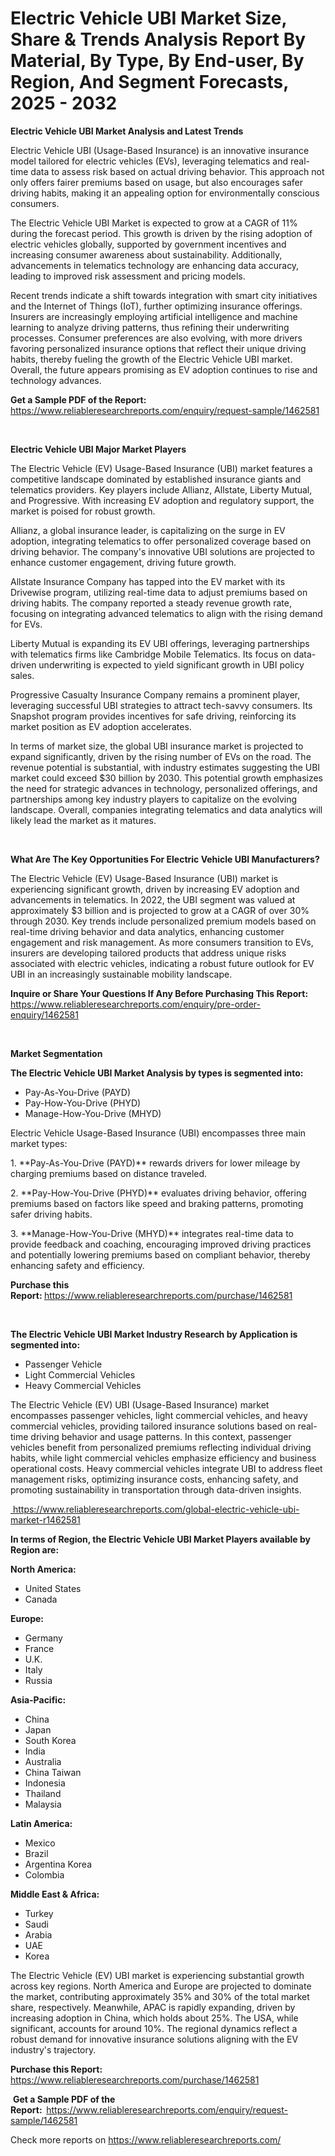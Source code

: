 <p><h1>Electric Vehicle UBI Market Size, Share & Trends Analysis Report By Material, By Type, By End-user, By Region, And Segment Forecasts, 2025 - 2032</h1></p><p><strong>Electric Vehicle UBI Market Analysis and Latest Trends</strong></p>
<p><p>Electric Vehicle UBI (Usage-Based Insurance) is an innovative insurance model tailored for electric vehicles (EVs), leveraging telematics and real-time data to assess risk based on actual driving behavior. This approach not only offers fairer premiums based on usage, but also encourages safer driving habits, making it an appealing option for environmentally conscious consumers.</p><p>The Electric Vehicle UBI Market is expected to grow at a CAGR of 11% during the forecast period. This growth is driven by the rising adoption of electric vehicles globally, supported by government incentives and increasing consumer awareness about sustainability. Additionally, advancements in telematics technology are enhancing data accuracy, leading to improved risk assessment and pricing models.</p><p>Recent trends indicate a shift towards integration with smart city initiatives and the Internet of Things (IoT), further optimizing insurance offerings. Insurers are increasingly employing artificial intelligence and machine learning to analyze driving patterns, thus refining their underwriting processes. Consumer preferences are also evolving, with more drivers favoring personalized insurance options that reflect their unique driving habits, thereby fueling the growth of the Electric Vehicle UBI market. Overall, the future appears promising as EV adoption continues to rise and technology advances.</p></p>
<p><strong>Get a Sample PDF of the Report:&nbsp;</strong> <a href="https://www.reliableresearchreports.com/enquiry/request-sample/1462581?utm_campaign=3364&utm_medium=2&utm_source=Github&utm_content=ia&utm_term=11032025&utm_id=electric-vehicle-ubi">https://www.reliableresearchreports.com/enquiry/request-sample/1462581</a></p>
<p>&nbsp;</p>
<p><strong>Electric Vehicle UBI Major Market Players</strong></p>
<p><p>The Electric Vehicle (EV) Usage-Based Insurance (UBI) market features a competitive landscape dominated by established insurance giants and telematics providers. Key players include Allianz, Allstate, Liberty Mutual, and Progressive. With increasing EV adoption and regulatory support, the market is poised for robust growth.</p><p>Allianz, a global insurance leader, is capitalizing on the surge in EV adoption, integrating telematics to offer personalized coverage based on driving behavior. The company's innovative UBI solutions are projected to enhance customer engagement, driving future growth.</p><p>Allstate Insurance Company has tapped into the EV market with its Drivewise program, utilizing real-time data to adjust premiums based on driving habits. The company reported a steady revenue growth rate, focusing on integrating advanced telematics to align with the rising demand for EVs.</p><p>Liberty Mutual is expanding its EV UBI offerings, leveraging partnerships with telematics firms like Cambridge Mobile Telematics. Its focus on data-driven underwriting is expected to yield significant growth in UBI policy sales.</p><p>Progressive Casualty Insurance Company remains a prominent player, leveraging successful UBI strategies to attract tech-savvy consumers. Its Snapshot program provides incentives for safe driving, reinforcing its market position as EV adoption accelerates.</p><p>In terms of market size, the global UBI insurance market is projected to expand significantly, driven by the rising number of EVs on the road. The revenue potential is substantial, with industry estimates suggesting the UBI market could exceed $30 billion by 2030. This potential growth emphasizes the need for strategic advances in technology, personalized offerings, and partnerships among key industry players to capitalize on the evolving landscape. Overall, companies integrating telematics and data analytics will likely lead the market as it matures.</p></p>
<p>&nbsp;</p>
<p><strong>What Are The Key Opportunities For Electric Vehicle UBI Manufacturers?</strong></p>
<p><p>The Electric Vehicle (EV) Usage-Based Insurance (UBI) market is experiencing significant growth, driven by increasing EV adoption and advancements in telematics. In 2022, the UBI segment was valued at approximately $3 billion and is projected to grow at a CAGR of over 30% through 2030. Key trends include personalized premium models based on real-time driving behavior and data analytics, enhancing customer engagement and risk management. As more consumers transition to EVs, insurers are developing tailored products that address unique risks associated with electric vehicles, indicating a robust future outlook for EV UBI in an increasingly sustainable mobility landscape.</p></p>
<p><strong>Inquire or Share Your Questions If Any Before Purchasing This Report:</strong> <a href="https://www.reliableresearchreports.com/enquiry/pre-order-enquiry/1462581?utm_campaign=3364&utm_medium=2&utm_source=Github&utm_content=ia&utm_term=11032025&utm_id=electric-vehicle-ubi">https://www.reliableresearchreports.com/enquiry/pre-order-enquiry/1462581</a></p>
<p>&nbsp;</p>
<p><strong>Market Segmentation</strong></p>
<p><strong>The Electric Vehicle UBI Market Analysis by types is segmented into:</strong></p>
<p><ul><li>Pay-As-You-Drive (PAYD)</li><li>Pay-How-You-Drive (PHYD)</li><li>Manage-How-You-Drive (MHYD)</li></ul></p>
<p><p>Electric Vehicle Usage-Based Insurance (UBI) encompasses three main market types: </p><p>1. **Pay-As-You-Drive (PAYD)** rewards drivers for lower mileage by charging premiums based on distance traveled. </p><p>2. **Pay-How-You-Drive (PHYD)** evaluates driving behavior, offering premiums based on factors like speed and braking patterns, promoting safer driving habits. </p><p>3. **Manage-How-You-Drive (MHYD)** integrates real-time data to provide feedback and coaching, encouraging improved driving practices and potentially lowering premiums based on compliant behavior, thereby enhancing safety and efficiency.</p></p>
<p><strong>Purchase this Report:&nbsp;</strong><a href="https://www.reliableresearchreports.com/purchase/1462581?utm_campaign=3364&utm_medium=2&utm_source=Github&utm_content=ia&utm_term=11032025&utm_id=electric-vehicle-ubi">https://www.reliableresearchreports.com/purchase/1462581</a></p>
<p>&nbsp;</p>
<p><strong>The Electric Vehicle UBI Market Industry Research by Application is segmented into:</strong></p>
<p><ul><li>Passenger Vehicle</li><li>Light Commercial Vehicles</li><li>Heavy Commercial Vehicles</li></ul></p>
<p><p>The Electric Vehicle (EV) UBI (Usage-Based Insurance) market encompasses passenger vehicles, light commercial vehicles, and heavy commercial vehicles, providing tailored insurance solutions based on real-time driving behavior and usage patterns. In this context, passenger vehicles benefit from personalized premiums reflecting individual driving habits, while light commercial vehicles emphasize efficiency and business operational costs. Heavy commercial vehicles integrate UBI to address fleet management risks, optimizing insurance costs, enhancing safety, and promoting sustainability in transportation through data-driven insights.</p></p>
<p><a href="https://www.reliableresearchreports.com/global-electric-vehicle-ubi-market-r1462581?utm_campaign=3364&utm_medium=2&utm_source=Github&utm_content=ia&utm_term=11032025&utm_id=electric-vehicle-ubi">&nbsp;https://www.reliableresearchreports.com/global-electric-vehicle-ubi-market-r1462581</a></p>
<p><strong>In terms of Region, the Electric Vehicle UBI Market Players available by Region are:</strong></p>
<p>
    <p> <strong> North America: </strong>
        <ul>
            <li>United States</li>
            <li>Canada</li>
        </ul>
        </p> 
    <p> <strong> Europe: </strong>
        <ul>
            <li>Germany</li>
            <li>France</li>
            <li>U.K.</li>
            <li>Italy</li>
            <li>Russia</li>
        </ul>
        </p> 
    <p> <strong> Asia-Pacific: </strong>
        <ul>
            <li>China</li>
            <li>Japan</li>
            <li>South Korea</li>
            <li>India</li>
            <li>Australia</li>
            <li>China Taiwan</li>
            <li>Indonesia</li>
            <li>Thailand</li>
            <li>Malaysia</li>
        </ul>
        </p> 
    <p> <strong> Latin America: </strong>
        <ul>
            <li>Mexico</li>
            <li>Brazil</li>
            <li>Argentina Korea</li>
            <li>Colombia</li>
        </ul>
        </p> 
    <p> <strong> Middle East & Africa: </strong>
        <ul>
            <li>Turkey</li>
            <li>Saudi</li>
            <li>Arabia</li>
            <li>UAE</li>
            <li>Korea</li>
        </ul>
    </p>
    </p>
<p><p>The Electric Vehicle (EV) UBI market is experiencing substantial growth across key regions. North America and Europe are projected to dominate the market, contributing approximately 35% and 30% of the total market share, respectively. Meanwhile, APAC is rapidly expanding, driven by increasing adoption in China, which holds about 25%. The USA, while significant, accounts for around 10%. The regional dynamics reflect a robust demand for innovative insurance solutions aligning with the EV industry's trajectory.</p></p>
<p><strong>Purchase this Report: </strong><a href="https://www.reliableresearchreports.com/purchase/1462581?utm_campaign=3364&utm_medium=2&utm_source=Github&utm_content=ia&utm_term=11032025&utm_id=electric-vehicle-ubi">https://www.reliableresearchreports.com/purchase/1462581</a></p>
<p>&nbsp;<strong>Get a Sample PDF of the Report:&nbsp;&nbsp;</strong><a href="https://www.reliableresearchreports.com/enquiry/request-sample/1462581?utm_campaign=3364&utm_medium=2&utm_source=Github&utm_content=ia&utm_term=11032025&utm_id=electric-vehicle-ubi">https://www.reliableresearchreports.com/enquiry/request-sample/1462581</a></p>
<p><strong></strong></p>
<p>Check more reports on <a href="https://www.reliableresearchreports.com/?utm_campaign=3364&utm_medium=2&utm_source=Github&utm_content=ia&utm_term=11032025&utm_id=electric-vehicle-ubi">https://www.reliableresearchreports.com/</a></p>
